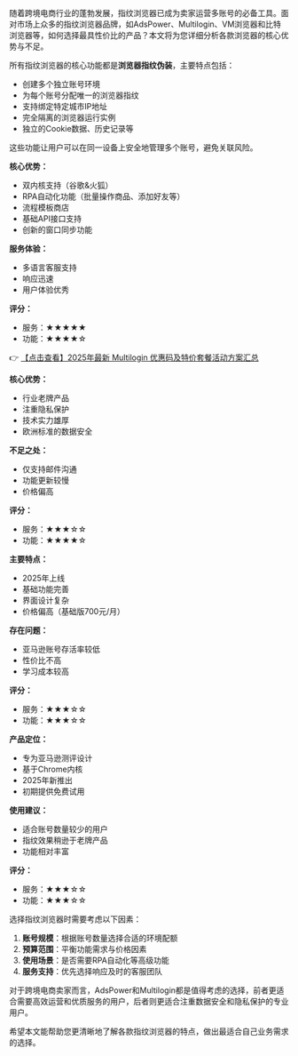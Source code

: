 
随着跨境电商行业的蓬勃发展，指纹浏览器已成为卖家运营多账号的必备工具。面对市场上众多的指纹浏览器品牌，如AdsPower、Multilogin、VM浏览器和比特浏览器等，如何选择最具性价比的产品？本文将为您详细分析各款浏览器的核心优势与不足。


所有指纹浏览器的核心功能都是**浏览器指纹伪装**，主要特点包括：

- 创建多个独立账号环境
- 为每个账号分配唯一的浏览器指纹
- 支持绑定特定城市IP地址
- 完全隔离的浏览器运行实例
- 独立的Cookie数据、历史记录等

这些功能让用户可以在同一设备上安全地管理多个账号，避免关联风险。



**核心优势：**
- 双内核支持（谷歌&火狐）
- RPA自动化功能（批量操作商品、添加好友等）
- 流程模板商店
- 基础API接口支持
- 创新的窗口同步功能

**服务体验：**
- 多语言客服支持
- 响应迅速
- 用户体验优秀

**评分：**
- 服务：★★★★★
- 功能：★★★★☆


👉 [【点击查看】2025年最新 Multilogin 优惠码及特价套餐活动方案汇总](https://bit.ly/multIlogin)

**核心优势：**
- 行业老牌产品
- 注重隐私保护
- 技术实力雄厚
- 欧洲标准的数据安全

**不足之处：**
- 仅支持邮件沟通
- 功能更新较慢
- 价格偏高

**评分：**
- 服务：★★★☆☆
- 功能：★★★★☆


**主要特点：**
- 2025年上线
- 基础功能完善
- 界面设计复杂
- 价格偏高（基础版700元/月）

**存在问题：**
- 亚马逊账号存活率较低
- 性价比不高
- 学习成本较高

**评分：**
- 服务：★★★☆☆
- 功能：★★★☆☆


**产品定位：**
- 专为亚马逊测评设计
- 基于Chrome内核
- 2025年新推出
- 初期提供免费试用

**使用建议：**
- 适合账号数量较少的用户
- 指纹效果稍逊于老牌产品
- 功能相对丰富

**评分：**
- 服务：★★★☆☆
- 功能：★★★☆☆


选择指纹浏览器时需要考虑以下因素：

1. **账号规模**：根据账号数量选择合适的环境配额
2. **预算范围**：平衡功能需求与价格因素
3. **使用场景**：是否需要RPA自动化等高级功能
4. **服务支持**：优先选择响应及时的客服团队

对于跨境电商卖家而言，AdsPower和Multilogin都是值得考虑的选择，前者更适合需要高效运营和优质服务的用户，后者则更适合注重数据安全和隐私保护的专业用户。

希望本文能帮助您更清晰地了解各款指纹浏览器的特点，做出最适合自己业务需求的选择。

